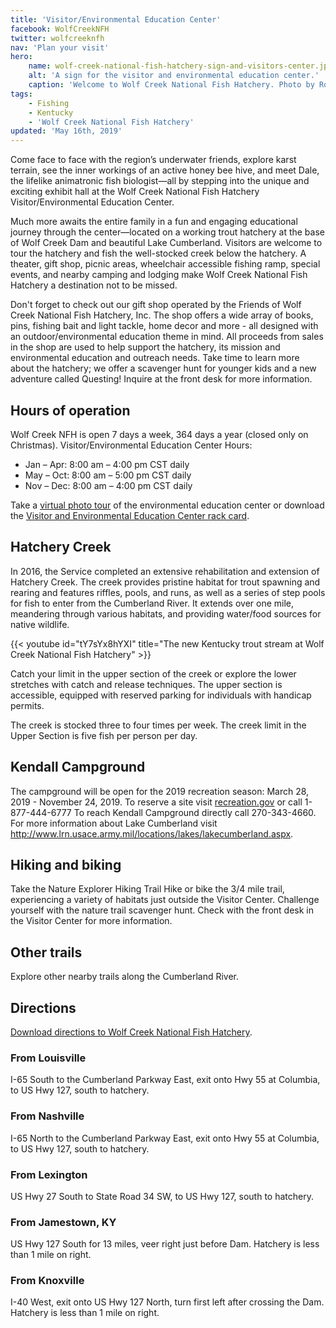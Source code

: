 ```yaml
---
title: 'Visitor/Environmental Education Center'
facebook: WolfCreekNFH
twitter: wolfcreeknfh
nav: 'Plan your visit'
hero:
    name: wolf-creek-national-fish-hatchery-sign-and-visitors-center.jpg
    alt: 'A sign for the visitor and environmental education center.'
    caption: 'Welcome to Wolf Creek National Fish Hatchery. Photo by Robert H Pos, USFWS.'
tags:
    - Fishing
    - Kentucky
    - 'Wolf Creek National Fish Hatchery'
updated: 'May 16th, 2019'
---
```


Come face to face with the region’s underwater friends, explore karst terrain, see the inner workings of an active honey bee hive, and meet Dale, the lifelike animatronic fish biologist—all by stepping into the unique and exciting exhibit hall at the Wolf Creek National Fish Hatchery Visitor/Environmental Education Center.

Much more awaits the entire family in a fun and engaging educational journey through the center—located on a working trout hatchery at the base of Wolf Creek Dam and beautiful Lake Cumberland. Visitors are welcome to tour the hatchery and fish the well-stocked creek below the hatchery. A theater, gift shop, picnic areas, wheelchair accessible fishing ramp, special events, and nearby camping and lodging make Wolf Creek National Fish Hatchery a destination not to be missed.

Don't forget to check out our gift shop operated by the Friends of Wolf Creek National Fish Hatchery, Inc. The shop offers a wide array of books, pins, fishing bait and light tackle, home decor and more - all designed with an outdoor/environmental education theme in mind. All proceeds from sales in the shop are used to help support the hatchery, its mission and environmental education and outreach needs. Take time to learn more about the hatchery; we offer a scavenger hunt for younger kids and a new adventure called Questing! Inquire at the front desk for more information.

## Hours of operation

Wolf Creek NFH is open 7 days a week, 364 days a year (closed only on Christmas). Visitor/Environmental Education Center Hours:

- Jan – Apr: 8:00 am – 4:00 pm CST daily
- May – Oct: 8:00 am – 5:00 pm CST daily
- Nov – Dec: 8:00 am – 4:00 pm CST daily

Take a [virtual photo tour](/pdf/brochure/wolf-creek-national-fish-hatchery-virtual-tour.pdf) of the environmental education center or download the [Visitor and Environmental Education Center rack card](/pdf/rack-card/wolf-creek-national-fish-hatchery.pdf).

## Hatchery Creek

In 2016, the Service completed an extensive rehabilitation and extension of Hatchery Creek. The creek provides pristine habitat for trout spawning and rearing and features riffles, pools, and runs, as well as a series of step pools for fish to enter from the Cumberland River. It extends over one mile, meandering through various habitats, and providing water/food sources for native wildlife.

{{< youtube id="tY7sYx8hYXI" title="The new Kentucky trout stream at Wolf Creek National Fish Hatchery" >}}

Catch your limit in the upper section of the creek or explore the lower stretches with catch and release techniques. The upper section is accessible, equipped with reserved parking for individuals with handicap permits.

The creek is stocked three to four times per week. The creek limit in the Upper Section is five fish per person per day.

## Kendall Campground

The campground will be open for the 2019 recreation season: March 28, 2019 - November 24, 2019. To reserve a site visit [recreation.gov](https://www.recreation.gov/) or call 1-877-444-6777 To reach Kendall Campground directly call 270-343-4660. For more information about Lake Cumberland visit http://www.lrn.usace.army.mil/locations/lakes/lakecumberland.aspx.

## Hiking and biking

Take the Nature Explorer Hiking Trail Hike or bike the 3/4 mile trail, experiencing a variety of habitats just outside the Visitor Center. Challenge yourself with the nature trail scavenger hunt. Check with the front desk in the Visitor Center for more information.

## Other trails

Explore other nearby trails along the Cumberland River.

## Directions

[Download directions to Wolf Creek National Fish Hatchery](https://www.google.com/maps/dir//Wolf+Creek+National+Fish+Hatchery+Visitor+And+Environmental+Education+Center,+50+Kendall+Rd,+Jamestown,+KY+42629/@36.8728406,-85.1470638,17z/data=!4m8!4m7!1m0!1m5!1m1!1s0x8867ed2092b15f2d:0xc76385efe477fb92!2m2!1d-85.1448698!2d36.8728363).

### From Louisville

I-65 South to the Cumberland Parkway East, exit onto Hwy 55 at Columbia, to US Hwy 127, south to hatchery.

### From Nashville

I-65 North to the Cumberland Parkway East, exit onto Hwy 55 at Columbia, to US Hwy 127, south to hatchery.

### From Lexington

US Hwy 27 South to State Road 34 SW, to US Hwy 127, south to hatchery.

### From Jamestown, KY

US Hwy 127 South for 13 miles, veer right just before Dam. Hatchery is less than 1 mile on right.

### From Knoxville

I-40 West, exit onto US Hwy 127 North, turn first left after crossing the Dam. Hatchery is less than 1 mile on right.

